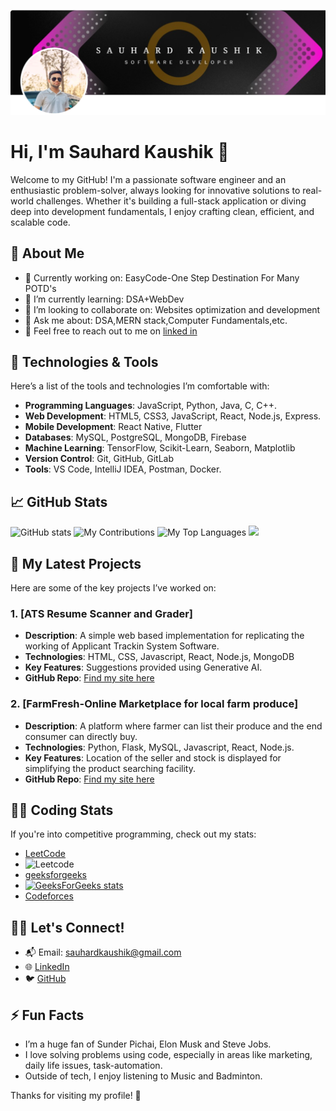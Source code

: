 ![](https://github.com/Sauhard04/Sauhard04/blob/6d256ba589b8f47d483a2e96c00e755f43c23da1/Screenshot%202024-11-22%20222349.png)

# Hi, I'm Sauhard Kaushik 👋

Welcome to my GitHub! I'm a passionate software engineer and an enthusiastic problem-solver, always looking for innovative solutions to real-world challenges. Whether it's building a full-stack application or diving deep into development fundamentals, I enjoy crafting clean, efficient, and scalable code.

## 🚀 About Me

- 🔭 Currently working on: EasyCode-One Step Destination For Many POTD's
- 🌱 I’m currently learning: DSA+WebDev
- 👯 I’m looking to collaborate on: Websites optimization and development
- 🤔 Ask me about: DSA,MERN stack,Computer Fundamentals,etc.
- 💬 Feel free to reach out to me on [linked in](https://www.linkedin.com/in/sauhard-kaushik-1a1797250/)

## 🔧 Technologies & Tools

Here’s a list of the tools and technologies I’m comfortable with:

- **Programming Languages**: JavaScript, Python, Java, C, C++.
- **Web Development**: HTML5, CSS3, JavaScript, React, Node.js, Express.
- **Mobile Development**: React Native, Flutter
- **Databases**: MySQL, PostgreSQL, MongoDB, Firebase
- **Machine Learning**: TensorFlow, Scikit-Learn, Seaborn, Matplotlib
- **Version Control**: Git, GitHub, GitLab
- **Tools**: VS Code, IntelliJ IDEA, Postman, Docker.

## 📈 GitHub Stats

![GitHub stats](https://github-readme-stats.vercel.app/api?username=Sauhard04&theme=vue-dark&show_icons=true&hide_border=false&count_private=true)
![My Contributions](https://github-readme-streak-stats.herokuapp.com/?user=Sauhard04&theme=vue-dark&hide_border=false)
![My Top Languages](https://github-readme-stats.vercel.app/api/top-langs/?username=Sauhard04&theme=vue-dark&show_icons=true&hide_border=false&layout=compact)
![](https://github-profile-trophy.vercel.app/?username=Sauhard04&theme=dard_dimmed)

## 📌 My Latest Projects

Here are some of the key projects I’ve worked on:

### 1. [ATS Resume Scanner and Grader]
- **Description**: A simple web based implementation for replicating the working of Applicant Trackin System Software.
- **Technologies**: HTML, CSS, Javascript, React, Node.js, MongoDB
- **Key Features**: Suggestions provided using Generative AI.
- **GitHub Repo**: [Find my site here](https://github.com/Sauhard04/ATS-Resume-Scanner-and-Grader.git)

### 2. [FarmFresh-Online Marketplace for local farm produce]
- **Description**: A platform where farmer can list their produce and the end consumer can directly buy.
- **Technologies**: Python, Flask, MySQL, Javascript, React, Node.js.
- **Key Features**: Location of the seller and stock is displayed for simplifying the product searching facility.
- **GitHub Repo**: [Find my site here](https://github.com/Sauhard04/FARMFRESH-APP.git)

## 🧑‍💻 Coding Stats

If you're into competitive programming, check out my stats:

- [LeetCode](https://leetcode.com/sauhard_01)
- ![Leetcode](https://leetcard.jacoblin.cool/sauhard_01?theme=dark&font=Archivo%20Black)
- [geeksforgeeks](https://www.geeksforgeeks.org/user/sauhard_04/)
- [![GeeksForGeeks stats](https://gfgstatscard.vercel.app/sauhard_04)](https://www.geeksforgeeks.org/user/sauhard_04/)
- [Codeforces](https://codeforces.com/profile/sauhard2004)

## 👯‍♂️ Let's Connect!

- 📬 Email: sauhardkaushik@gmail.com
- 🌐 [LinkedIn](https://www.linkedin.com/in/sauhard-kaushik-1a1797250/)
- 🐦 [GitHub](https://github.com/Sauhard04)


## ⚡ Fun Facts

- I’m a huge fan of Sunder Pichai, Elon Musk and Steve Jobs. 
- I love solving problems using code, especially in areas like marketing, daily life issues, task-automation.
- Outside of tech, I enjoy listening to Music and Badminton.

Thanks for visiting my profile! 🚀

